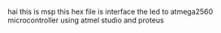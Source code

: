 hai this is msp
this hex file is interface the led to atmega2560 microcontroller using atmel studio and proteus
